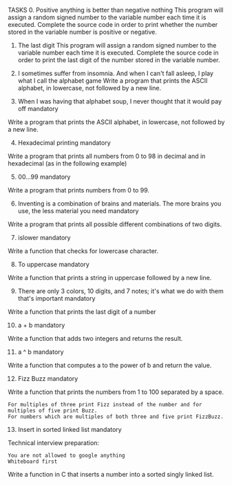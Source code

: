 TASKS
0. Positive anything is better than negative nothing 
This program will assign a random signed number to the variable number each time it is executed. Complete the source code in order to print whether the number stored in the variable number is positive or negative.
1. The last digit 
This program will assign a random signed number to the variable number each time it is executed. Complete the source code in order to print the last digit of the number stored in the variable number.
2. I sometimes suffer from insomnia. And when I can't fall asleep, I play what I call the alphabet game
Write a program that prints the ASCII alphabet, in lowercase, not followed by a new line.

3. When I was having that alphabet soup, I never thought that it would pay off
mandatory

Write a program that prints the ASCII alphabet, in lowercase, not followed by a new line.

4. Hexadecimal printing
mandatory

Write a program that prints all numbers from 0 to 98 in decimal and in hexadecimal (as in the following example)

5. 00...99
mandatory

Write a program that prints numbers from 0 to 99.

6. Inventing is a combination of brains and materials. The more brains you use, the less material you need
mandatory

Write a program that prints all possible different combinations of two digits.

7. islower
mandatory

Write a function that checks for lowercase character. 

8. To uppercase
mandatory

Write a function that prints a string in uppercase followed by a new line.

9. There are only 3 colors, 10 digits, and 7 notes; it's what we do with them that's important
mandatory

Write a function that prints the last digit of a number

10. a + b
mandatory

Write a function that adds two integers and returns the result.

11. a ^ b
mandatory

Write a function that computes a to the power of b and return the value.

12. Fizz Buzz
mandatory

Write a function that prints the numbers from 1 to 100 separated by a space.

    For multiples of three print Fizz instead of the number and for multiples of five print Buzz.
    For numbers which are multiples of both three and five print FizzBuzz.

13. Insert in sorted linked list
mandatory

Technical interview preparation:

    You are not allowed to google anything
    Whiteboard first

Write a function in C that inserts a number into a sorted singly linked list.
